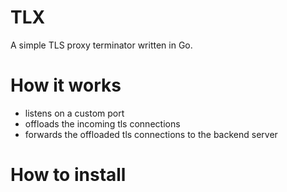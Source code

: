 TLX
==========
A simple TLS proxy terminator written in Go.

How it works
============
- listens on a custom port
- offloads the incoming tls connections
- forwards the offloaded tls connections to the backend server

How to install
===============
